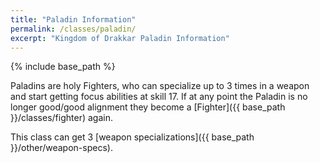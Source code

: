 ```yaml
---
title: "Paladin Information"
permalink: /classes/paladin/
excerpt: "Kingdom of Drakkar Paladin Information"
---
```


{% include base_path %}

Paladins are holy Fighters, who can specialize up to 3 times in a weapon and start getting focus abilities at skill 17. If at any point the Paladin is no longer good/good alignment they become a [Fighter]({{ base_path }}/classes/fighter) again.

This class can get 3 [weapon specializations]({{ base_path }}/other/weapon-specs).
